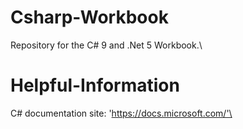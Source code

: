 # Csharp-Workbook
Repository for the C# 9 and .Net 5 Workbook.\

# Helpful-Information
C# documentation site: 'https://docs.microsoft.com/'\

